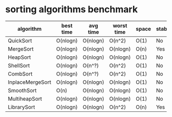 # sorting algorithms benchmark

| algorithm        | best time  | avg time   | worst time | space | stable | time cost |
|-|-|-|-|-|-|-|
| QuickSort        | O(nlogn)   | O(nlogn)   | O(n^2)     | O(1)  | No     |     180ms |
| MergeSort        | O(nlogn)   | O(nlogn)   | O(nlogn)   | O(n)  | Yes    |     305ms |
| HeapSort         | O(nlogn)   | O(nlogn)   | O(nlogn)   | O(1)  | No     |     497ms |
| ShellSort        | O(nlogn)   | O(n^?)     | O(n^2)     | O(1)  | No     |     445ms |
| CombSort         | O(nlogn)   | O(n^?)     | O(n^2)     | O(1)  | No     |     437ms |
| InplaceMergeSort | O(nlogn)   | O(nlogn)   | O(nlogn)   | O(1)  | No     |     447ms |
| SmoothSort       | O(n)       | O(nlogn)   | O(nlogn)   | O(1)  | No     |     712ms |
| MultiheapSort    | O(nlogn)   | O(nlogn)   | O(nlogn)   | O(1)  | No     |     629ms |
| LibrarySort      | O(nlogn)   | O(nlogn)   | O(n^2)     | O(n)  | Yes    |     596ms |
